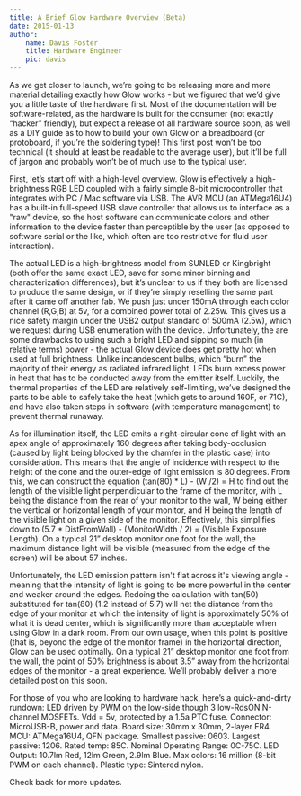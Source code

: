 ```yaml
---
title: A Brief Glow Hardware Overview (Beta)
date: 2015-01-13
author:
    name: Davis Foster
    title: Hardware Engineer
    pic: davis
---
```


As we get closer to launch, we’re going to be releasing more and more material detailing exactly how Glow works - but we figured that we’d give you a little taste of the hardware first.  Most of the documentation will be software-related, as the hardware is built for the consumer (not exactly “hacker” friendly), but expect a release of all hardware source soon, as well as a DIY guide as to how to build your own Glow on a breadboard (or protoboard, if you’re the soldering type)!  This first post won’t be too technical (it should at least be readable to the average user), but it’ll be full of jargon and probably won’t be of much use to the typical user.


First, let’s start off with a high-level overview.  Glow is effectively a high-brightness RGB LED coupled with a fairly simple 8-bit microcontroller that integrates with PC / Mac software via USB.  The AVR MCU (an ATMega16U4) has a built-in full-speed USB slave controller that allows us to interface as a "raw" device, so the host software can communicate colors and other information to the device faster than perceptible by the user (as opposed to software serial or the like, which often are too restrictive for fluid user interaction).


The actual LED is a high-brightness model from SUNLED or Kingbright (both offer the same exact LED, save for some minor binning and characterization differences), but it’s unclear to us if they both are licensed to produce the same design, or if they’re simply reselling the same part after it came off another fab.  We push just under 150mA through each color channel (R,G,B) at 5v, for a combined power total of 2.25w.   This gives us a nice safety margin under the USB2 output standard of 500mA (2.5w), which we request during USB enumeration with the device.   Unfortunately, the are some drawbacks to using such a bright LED and sipping so much (in relative terms) power - the actual Glow device does get pretty hot when used at full brightness.  Unlike incandescent bulbs, which “burn” the majority of their energy as radiated infrared light, LEDs burn excess power in heat that has to be conducted away from the emitter itself.  Luckily, the thermal properties of the LED are relatively self-limiting, we’ve designed the parts to be able to safely take the heat (which gets to around 160F, or 71C), and have also taken steps in software (with temperature management) to prevent thermal runaway.


As for illumination itself, the LED emits a right-circular cone of light with an apex angle of approximately 160 degrees after taking body-occlusion (caused by light being blocked by the chamfer in the plastic case) into consideration.  This means that the angle of incidence with respect to the height of the cone and the outer-edge of light emission is 80 degrees.  From this, we can construct the equation (tan(80) * L) - (W /2) = H to find out the length of the visible light perpendicular to the frame of the monitor, with L being the distance from the rear of your monitor to the wall, W being either the vertical or horizontal length of your monitor, and H being the length of the visible light on a given side of the monitor.  Effectively, this simplifies down to (5.7 * DistFromWall) - (MonitorWidth / 2) = (Visible Exposure Length).  On a typical 21” desktop monitor one foot for the wall, the maximum distance light will be visible (measured from the edge of the screen) will be about 57 inches.


Unfortunately, the LED emission pattern isn't flat across it's viewing angle - meaning that the intensity of light is going to be more powerful in the center and weaker around the edges.  Redoing the calculation with tan(50) substituted for tan(80) (1.2 instead of 5.7) will net the distance from the edge of your monitor at which the intensity of light is approximately 50% of what it is dead center, which is significantly more than acceptable when using Glow in a dark room.  From our own usage, when this point is positive (that is, beyond the edge of the monitor frame) in the horizontal direction, Glow can be used optimally.  On a typical 21” desktop monitor one foot from the wall, the point of 50% brightness is about 3.5” away from the horizontal edges of the monitor - a great experience.  We’ll probably deliver a more detailed post on this soon.


For those of you who are looking to hardware hack, here’s a quick-and-dirty rundown:  LED driven by PWM on the low-side though 3 low-RdsON N-channel MOSFETs.  Vdd = 5v, protected by a 1.5a PTC fuse.  Connector:  MicroUSB-B, power and data.  Board size:  30mm x 30mm, 2-layer FR4.  MCU:  ATMega16U4, QFN package.  Smallest passive: 0603.  Largest passive:  1206.  Rated temp:  85C.  Nominal Operating Range:  0C-75C.  LED Output:   10.7lm Red, 12lm Green, 2.9lm Blue.  Max colors: 16 million (8-bit PWM on each channel).  Plastic type:  Sintered nylon.


Check back for more updates.
